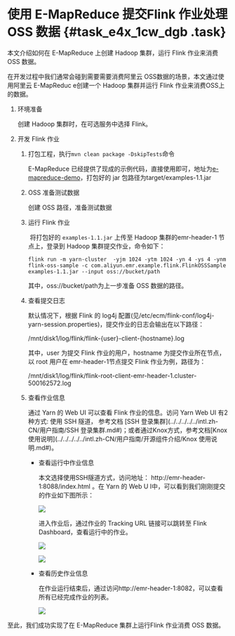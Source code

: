 # 使用 E-MapReduce 提交Flink 作业处理 OSS 数据 {#task_e4x_1cw_dgb .task}

本文介绍如何在 E-MapReduce 上创建 Hadoop 集群，运行 Flink 作业来消费 OSS 数据。

在开发过程中我们通常会碰到需要需要消费阿里云 OSS数据的场景，本文通过使用阿里云 E-MapReduc e创建一个 Hadoop 集群并运行 Flink 作业来消费OSS上的数据。

1.  环境准备 

    创建 Hadoop 集群时，在可选服务中选择 Flink。

2.  开发 Flink 作业 
    1.  打包工程，执行`mvn clean package -DskipTests`命令 

        E-MapReduce 已经提供了现成的示例代码，直接使用即可，地址为[e-mapreduce-demo](https://github.com/aliyun/aliyun-emapreduce-demo)​ ，打包好的 jar 包路径为target/examples-1.1.jar

    2.  OSS 准备测试数据 

        创建 OSS 路径，准备测试数据

    3.  运行 Flink 作业 

        ​ 将打包好的 `examples-1.1.jar` 上传至 Hadoop 集群的emr-header-1 节点上，登录到 Hadoop 集群提交作业，命令如下：

        ```
        flink run -m yarn-cluster  -yjm 1024 -ytm 1024 -yn 4 -ys 4 -ynm flink-oss-sample -c com.aliyun.emr.example.flink.FlinkOSSSample examples-1.1.jar --input oss://bucket/path
        ```

        其中，oss://bucket/path为上一步准备 OSS 数据的路径。

    4.  查看提交日志 

        默认情况下，根据 Flink 的 log4j 配置\(见/etc/ecm/flink-conf/log4j-yarn-session.properties\)，提交作业的日志会输出在以下路径：

        /mnt/disk1/log/flink/flink-\{user\}-client-\{hostname\}.log

        其中，user 为提交 Flink 作业的用户，hostname 为提交作业所在节点，以 root 用户在 emr-header-1节点提交 Flink 作业为例，路径为：

        /mnt/disk1/log/flink/flink-root-client-emr-header-1.cluster-500162572.log 

    5.  查看作业信息 

        通过 Yarn 的 Web UI 可以查看 Flink 作业的信息。访问 Yarn Web UI 有2 种方式: 使用 SSH 隧道， 参考文档 [SSH 登录集群](../../../../../intl.zh-CN/用户指南/SSH 登录集群.md#)；或者通过Knox方式，参考文档[Knox 使用说明](../../../../../intl.zh-CN/用户指南/开源组件介绍/Knox 使用说明.md#)。

        -   查看运行中作业信息

            本文选择使用SSH隧道方式，访问地址： http://emr-header-1:8088/index.html 。在 Yarn 的 Web U I中，可以看到我们刚刚提交的作业如下图所示：

            ![](http://static-aliyun-doc.oss-cn-hangzhou.aliyuncs.com/assets/img/80562/155116224634444_zh-CN.png)

            进入作业后，通过作业的 Tracking URL 链接可以跳转至 Flink Dashboard，查看运行中的作业。

            ![](http://static-aliyun-doc.oss-cn-hangzhou.aliyuncs.com/assets/img/80562/155116224734445_zh-CN.png)

            ![](http://static-aliyun-doc.oss-cn-hangzhou.aliyuncs.com/assets/img/80562/155116224734446_zh-CN.png)

        -   查看历史作业信息

            在作业运行结束后，通过访问http://emr-header-1:8082，可以查看所有已经完成作业的列表。

            ![](http://static-aliyun-doc.oss-cn-hangzhou.aliyuncs.com/assets/img/80562/155116224734447_zh-CN.png)


至此，我们成功实现了在 E-MapReduce 集群上运行Flink 作业消费 OSS 数据。

